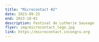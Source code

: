 ```yaml
---
title: "Microcontact #2"
date: 2023-09-25
end: 2023-10-01
description: Festival de Lutherie Sauvage
flyer: img/microcontact_logo.jpg
link: https://microcontact.incongru.org
---
```

